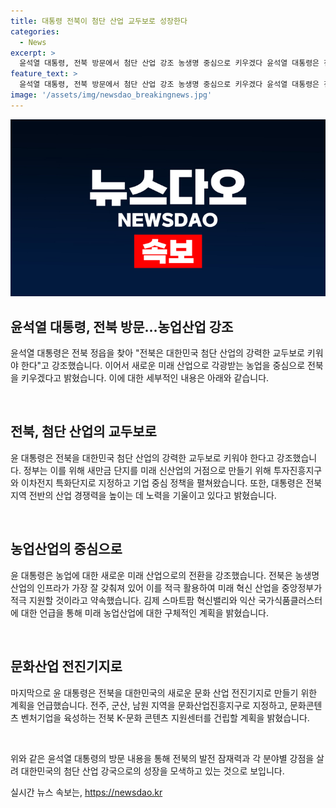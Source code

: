 ```yaml
---
title: 대통령 전북이 첨단 산업 교두보로 성장한다
categories:
  - News
excerpt: >
  윤석열 대통령, 전북 방문에서 첨단 산업 강조 농생명 중심으로 키우겠다 윤석열 대통령은 전북 방문 중 전북은 대한민국 첨단 산업의 교두보로 키워야 한다고 강조하며 새로운 미래 산업으로 각광받는 농생명 산업을 중심으로 키우겠다고 밝혔다. 이를 위해 새만금 단지와 스마트팜 등의 농업 혁신을 적극 지원하고, 지역 문화 산업도 전북을 선도하는 전진기지로 육성할 계획을 제시했다. 또한, 국가식품클러스터 조성과 농생명지구 지정 등을 통해 민간 투자를 확대할 것을 약속했다.
feature_text: >
  윤석열 대통령, 전북 방문에서 첨단 산업 강조 농생명 중심으로 키우겠다 윤석열 대통령은 전북 방문 중 전북은 대한민국 첨단 산업의 교두보로 키워야 한다고 강조하며 새로운 미래 산업으로 각광받는 농생명 산업을 중심으로 키우겠다고 밝혔다. 이를 위해 새만금 단지와 스마트팜 등의 농업 혁신을 적극 지원하고, 지역 문화 산업도 전북을 선도하는 전진기지로 육성할 계획을 제시했다. 또한, 국가식품클러스터 조성과 농생명지구 지정 등을 통해 민간 투자를 확대할 것을 약속했다.
image: '/assets/img/newsdao_breakingnews.jpg'
---
```


<p><img src="/assets/img/newsdao_breakingnews.jpg" alt="ranknews 속보" /></p>

<h2 data-ke-size="size26">윤석열 대통령, 전북 방문…농업산업 강조</h2>

<p>윤석열 대통령은 전북 정읍을 찾아 "전북은 대한민국 첨단 산업의 강력한 교두보로 키워야 한다"고 강조했습니다. 이어서 새로운 미래 산업으로 각광받는 농업을 중심으로 전북을 키우겠다고 밝혔습니다. 이에 대한 세부적인 내용은 아래와 같습니다.</p>

<p data-ke-size="size16">&nbsp;</p>

<h2 data-ke-size="size24">전북, 첨단 산업의 교두보로</h2>

<p>윤 대통령은 전북을 대한민국 첨단 산업의 강력한 교두보로 키워야 한다고 강조했습니다. 정부는 이를 위해 새만금 단지를 미래 신산업의 거점으로 만들기 위해 투자진흥지구와 이차전지 특화단지로 지정하고 기업 중심 정책을 펼쳐왔습니다. 또한, 대통령은 전북 지역 전반의 산업 경쟁력을 높이는 데 노력을 기울이고 있다고 밝혔습니다.</p>

<p data-ke-size="size16">&nbsp;</p>

<h2 data-ke-size="size24">농업산업의 중심으로</h2>

<p>윤 대통령은 농업에 대한 새로운 미래 산업으로의 전환을 강조했습니다. 전북은 농생명 산업의 인프라가 가장 잘 갖춰져 있어 이를 적극 활용하여 미래 혁신 산업을 중앙정부가 적극 지원할 것이라고 약속했습니다. 김제 스마트팜 혁신밸리와 익산 국가식품클러스터에 대한 언급을 통해 미래 농업산업에 대한 구체적인 계획을 밝혔습니다.</p>

<p data-ke-size="size16">&nbsp;</p>

<h2 data-ke-size="size24">문화산업 전진기지로</h2>

<p>마지막으로 윤 대통령은 전북을 대한민국의 새로운 문화 산업 전진기지로 만들기 위한 계획을 언급했습니다. 전주, 군산, 남원 지역을 문화산업진흥지구로 지정하고, 문화콘텐츠 벤처기업을 육성하는 전북 K-문화 콘텐츠 지원센터를 건립할 계획을 밝혔습니다.</p>

<p data-ke-size="size16">&nbsp;</p>

<p>위와 같은 윤석열 대통령의 방문 내용을 통해 전북의 발전 잠재력과 각 분야별 강점을 살려 대한민국의 첨단 산업 강국으로의 성장을 모색하고 있는 것으로 보입니다.</p>
실시간 뉴스 속보는, <a href="https://newsdao.kr" rel="dofollow">https://newsdao.kr</a>


